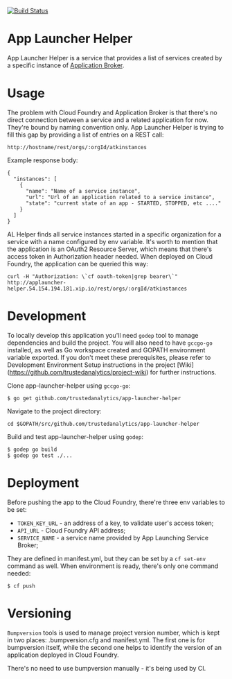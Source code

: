[![Build Status](https://travis-ci.org/trustedanalytics/app-launcher-helper.svg)](https://travis-ci.org/trustedanalytics/app-launcher-helper)

App Launcher Helper
==================

App Launcher Helper is a service that provides a list of services created by a specific instance of [Application Broker](https://github.com/trustedanalytics/application-broker).

Usage
=====

The problem with Cloud Foundry and Application Broker is that there's no direct connection between a service and a related application for now. They're bound by naming convention only. App Launcher Helper is trying to fill this gap by providing a list of entries on a REST call:

```
http://hostname/rest/orgs/:orgId/atkinstances
```

Example response body:

```
{  
  "instances": [
    {
	  "name": "Name of a service instance",
  	  "url": "Url of an application related to a service instance",
	  "state": "current state of an app - STARTED, STOPPED, etc ...."
    }
  ]
}
```

AL Helper finds all service instances started in a specific organization for a service with a name configured by env variable. 
It's worth to mention that the application is an OAuth2 Resource Server, which means that there's access token in Authorization header needed. When deployed on Cloud Foundry, the application can be queried this way:

```
curl -H "Authorization: \`cf oauth-token|grep bearer\`" http://applauncher-helper.54.154.194.181.xip.io/rest/orgs/:orgId/atkinstances
```

Development
===========

To locally develop this application you'll need `godep` tool to manage dependencies and build the project. You will also need to have `gccgo-go` installed, as well as Go workspace created and GOPATH environment variable exported. If you don't meet these prerequisites, please refer to Development Environment Setup instructions in the project [Wiki] (https://github.com/trustedanalytics/project-wiki) for further instructions.

Clone app-launcher-helper using `gccgo-go`:
```
$ go get github.com/trustedanalytics/app-launcher-helper
``` 

Navigate to the project directory:
```
cd $GOPATH/src/github.com/trustedanalytics/app-launcher-helper
``` 

Build and test app-launcher-helper using `godep`:

```
$ godep go build
$ godep go test ./...
```


Deployment
==========

Before pushing the app to the Cloud Foundry, there're three env variables to be set:

* `TOKEN_KEY_URL` - an address of a key, to validate user's access token;
* `API_URL` - Cloud Foundry API address;
* `SERVICE_NAME` - a service name provided by App Launching Service Broker;

They are defined in manifest.yml, but they can be set by a `cf set-env` command as well.
When environment is ready, there's only one command needed:

```
$ cf push
```

Versioning
==========
`Bumpversion` tools is used to manage project version number, which is kept in two places: .bumpversion.cfg and manifest.yml. The first one is for bumpversion itself,
while the second one helps to identify the version of an application deployed in Cloud Foundry.

There's no need to use bumpversion manually - it's being used by CI.                                                                                             
